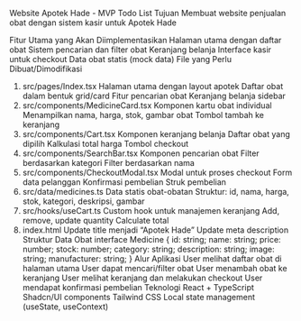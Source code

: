 Website Apotek Hade - MVP Todo List
Tujuan
Membuat website penjualan obat dengan sistem kasir untuk Apotek Hade

Fitur Utama yang Akan Diimplementasikan
Halaman utama dengan daftar obat
Sistem pencarian dan filter obat
Keranjang belanja
Interface kasir untuk checkout
Data obat statis (mock data)
File yang Perlu Dibuat/Dimodifikasi
1. src/pages/Index.tsx
Halaman utama dengan layout apotek
Daftar obat dalam bentuk grid/card
Fitur pencarian obat
Keranjang belanja sidebar
2. src/components/MedicineCard.tsx
Komponen kartu obat individual
Menampilkan nama, harga, stok, gambar obat
Tombol tambah ke keranjang
3. src/components/Cart.tsx
Komponen keranjang belanja
Daftar obat yang dipilih
Kalkulasi total harga
Tombol checkout
4. src/components/SearchBar.tsx
Komponen pencarian obat
Filter berdasarkan kategori
Filter berdasarkan nama
5. src/components/CheckoutModal.tsx
Modal untuk proses checkout
Form data pelanggan
Konfirmasi pembelian
Struk pembelian
6. src/data/medicines.ts
Data statis obat-obatan
Struktur: id, nama, harga, stok, kategori, deskripsi, gambar
7. src/hooks/useCart.ts
Custom hook untuk manajemen keranjang
Add, remove, update quantity
Calculate total
8. index.html
Update title menjadi “Apotek Hade”
Update meta description
Struktur Data Obat
interface Medicine {
  id: string;
  name: string;
  price: number;
  stock: number;
  category: string;
  description: string;
  image: string;
  manufacturer: string;
}
Alur Aplikasi
User melihat daftar obat di halaman utama
User dapat mencari/filter obat
User menambah obat ke keranjang
User melihat keranjang dan melakukan checkout
User mendapat konfirmasi pembelian
Teknologi
React + TypeScript
Shadcn/UI components
Tailwind CSS
Local state management (useState, useContext)
